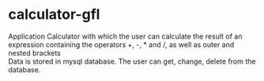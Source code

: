 ﻿# calculator-gfl
Application Calculator with which the user can calculate the result of an expression containing the operators +, -, * and /, as well as outer and nested brackets
</br>
Data is stored in mysql database. The user can get, change, delete from the database.
